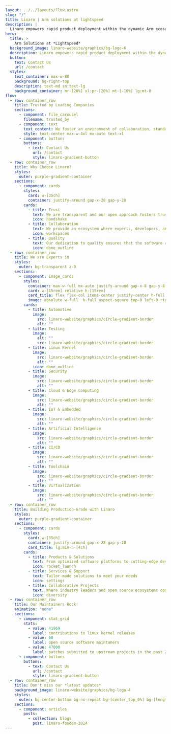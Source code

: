 ```yaml
---
layout: ../../layouts/Flow.astro
slug: "/"
title: Linaro | Arm solutions at lightspeed
description: |
  Linaro empowers rapid product deployment within the dynamic Arm ecosystem. Our cutting-edge solutions and collaborative platform facilitate the swift development, testing, and delivery of ARM-based innovations, enabling businesses to stay ahead in today's competitive technology landscape.
hero:
  title: >
    Arm Solutions at *Lightspeed*
  background_image: linaro-website/graphics/bg-logo-6
  description: Linaro empowers rapid product deployment within the dynamic Arm ecosystem. Our cutting-edge solutions and collaborative platform facilitate the swift development, testing, and delivery of Arm-based innovations, enabling businesses to stay ahead in today's competitive technology landscape.
  button:
    text: Contact Us
    url: /contact
  styles:
    text_container: max-w-80
    background: bg-right-top
    description: text-md sm:text-lg
    background_container: mr-[20%] xl:pr-[20%] mt-[-10%] lg:mt-0
flow:
  - row: container_row
    title: Trusted by Leading Companies
    sections:
      - component: file_carousel
        filename: trusted_by
      - component: text
        text_content: We foster an environment of collaboration, standardization, and optimization to accelerate the deployment of Arm-based products and technologies.
        style: text-center max-w-4xl mx-auto text-xl
      - component: buttons
        buttons:
          - text: Contact Us
            url: /contact
            style: linaro-gradient-button
  - row: container_row
    title: Why Choose Linaro?
    styles:
      outer: purple-gradient-container
    sections:
      - component: cards
        styles:
          card: w-[35ch]
          container: justify-around gap-x-28 gap-y-20
        cards:
          - title: Trust
            text: We are transparent and our open approach fosters trust among partners, developers, and the community. We build trust ensuring the reliability and credibility of Arm-based solutions.
            icon: handshake
          - title: Collaboration
            text: We provide an ecosystem where experts, developers, and businesses collaborate seamlessly, pooling their knowledge and skills to drive innovation in the Arm ecosystem.
            icon: workspaces
          - title: Quality
            text: Our dedication to quality ensures that the software and tools we deliver to the Arm ecosystem are reliable, efficient, and of the highest standard. Our commitment to quality contributes to the success and trustworthiness of Arm-based technologies.
            icon: done_outline
  - row: container_row
    title: We are Experts in
    styles:
      outer: bg-transparent z-0
    sections:
      - component: image_cards
        styles:
          container: max-w-full mx-auto justify-around gap-x-8 gap-y-8 flex flex-wrap
          card: w-[15rem] relative h-[15rem]
          card_title: flex flex-col items-center justify-center h-full text-center max-w-full px-8 text-2xl py-0 m-0
          image: absolute w-full  h-full aspect-square top-0 left-0 right-0 bottom-0 mx-auto my-auto
        cards:
          - title: Automotive
            image:
              src: linaro-website/graphics/circle-gradient-border
              alt: ""
          - title: Testing
            image:
              alt: ""
              src: linaro-website/graphics/circle-gradient-border
          - title: Linux Kernel
            image:
              src: linaro-website/graphics/circle-gradient-border
              alt: ""
            icon: done_outline
          - title: Security
            image:
              src: linaro-website/graphics/circle-gradient-border
              alt: ""
          - title: Cloud & Edge Computing
            image:
              src: linaro-website/graphics/circle-gradient-border
              alt: ""
          - title: IoT & Embedded
            image:
              src: linaro-website/graphics/circle-gradient-border
              alt: ""
          - title: Artificial Intelligence
            image:
              src: linaro-website/graphics/circle-gradient-border
              alt: ""
          - title: CI/CD
            image:
              src: linaro-website/graphics/circle-gradient-border
              alt: ""
          - title: Toolchain
            image:
              src: linaro-website/graphics/circle-gradient-border
              alt: ""
          - title: Virtualization
            image:
              src: linaro-website/graphics/circle-gradient-border
              alt: ""
  - row: container_row
    title: Building Production-Grade with Linaro
    styles:
      outer: purple-gradient-container
    sections:
      - component: cards
        styles:
          card: w-[35ch]
          container: justify-around gap-x-28 gap-y-20
          card_title: lg:min-h-[4ch]
        cards:
          - title: Products & Solutions
            text: From optimized software platforms to cutting-edge development tools
            icon: rocket_launch
          - title: Services & Support
            text: Tailor-made solutions to meet your needs
            icon: settings
          - title: Collaborative Projects
            text: Where industry leaders and open source ecosystems come together to innovate, develop and optimize.
            icon: diversity
  - row: container_row
    title: Our Maintainers Rock!
    animation: "none"
    sections:
      - component: stat_grid
        stats:
          - value: 41969
            label: contributions to linux kernel releases
          - value: 68
            label: open source software maintaners
          - value: 47000
            label: patches submitted to upstream projects in the past 2 years
      - component: buttons
        buttons:
          - text: Contact Us
            url: /contact
            style: linaro-gradient-button
  - row: container_row
    title: Don't miss our *latest updates*
    background_image: linaro-website/graphics/bg-logo-4
    styles:
      outer: bg-center-bottom bg-no-repeat bg-[center_top_0%] bg-[length:200%] md:bg-[length:150%] lg:bg-[length:100%] xl:bg-[length:90%] pb-[8rem] mb-[-8rem]
    sections:
      - component: articles
        posts:
          - collection: blogs
            post: linaro-fosdem-2024
---
```

